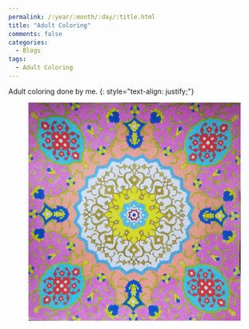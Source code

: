 ```yaml
---
permalink: /:year/:month/:day/:title.html
title: "Adult Coloring"
comments: false
categories:
  - Blogs
tags:
  - Adult Coloring
---
```


Adult coloring done by me.
{: style="text-align: justify;"}
<br>

<figure>
    <a href="/assets/img/blogs/2018/12/19/IMG_20181219_234212.jpg"><img src="/assets/img/blogs/2018/12/19/IMG_20181219_234212.jpg"></a>
</figure>
